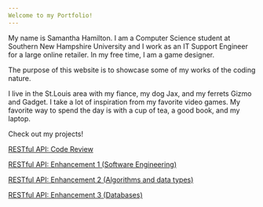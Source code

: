```yaml
---
Welcome to my Portfolio!
---
```


My name is Samantha Hamilton. I am a Computer Science student at Southern New Hampshire University and I work as an IT Support Engineer for a large online retailer. In my free time, I am a game designer. 

The purpose of this website is to showcase some of my works of the coding nature.

I live in the St.Louis area with my fiance, my dog Jax, and my ferrets Gizmo and Gadget. I take a lot of inspiration from my favorite video games. My favorite way to spend the day is with a cup of tea, a good book, and my laptop.

Check out my projects!

[RESTful API: Code Review](./code-review.md)

[RESTful API: Enhancement 1 (Software Engineering)](./enhancement-1.md)

[RESTful API: Enhancement 2 (Algorithms and data types)](./enhancement-2.md)

[RESTful API: Enhancement 3 (Databases)](./enhancement-3.md)
